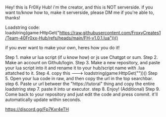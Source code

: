 Hey! this is Fr0Xy Hub! i'm the creator, and this is NOT serverside. if you want to/know how to, make it serverside, please DM me if you're able to, thanks!

Loadstring code: loadstring(game:HttpGet("https://raw.githubusercontent.com/FroxyCreates1/Team-40Fr0xx-Hub/refs/heads/main/FH-v1.0.1.lua"))()

if you ever want to make your own, heres how you do it!

Step 1. make ur lua script (if u know how) or js use Chatgpt or sum.
Step 2. Make an account on Github/login.
Step 3. Make a new repository, and paste your lua script into it and rename it to your hub/script name with .lua attatched to it.
Step 4. copy this ---> loadstring(game:HttpGet(""))()
Step 5. Open your lua code in raw, and then copy the url in the top searchbar.
step 6. Paste ur url betweer the "https://tutoral" thing and copy the entire loadstring
step 7. paste it into ur executor.
step 8. Enjoy!
(Additional)
Step 9. Come back to your repository and just edit the code and press commit. it'll automatically update within seconds.


https://discord.gg/Fp7Kxr4eTH
